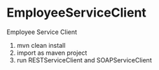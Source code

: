 EmployeeServiceClient
=====================

Employee Service Client

1. mvn clean install
2. import as maven project
3. run RESTServiceClient and SOAPServiceClient
